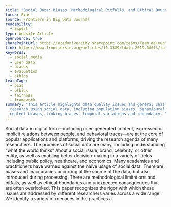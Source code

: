 ```yaml
---
title: "Social Data: Biases, Methodological Pitfalls, and Ethical Boundaries"
focus: Bias
source: Frontiers in Big Data Journal
readability:
  - Expert
type: Website Article
openSource: true
sharePointUrl: https://ocaduniversity.sharepoint.com/teams/Team_WeCount/Shared%20Documents/Resources%20and%20Tools/Literature%20(curated)/Social%20Data-%20Biases,%20Methodological%20Pitfalls,%20and%20Ethical%20Boundaries.pdf
link: https://www.frontiersin.org/articles/10.3389/fdata.2019.00013/full
keywords:
  - social media
  - user data
  - biases
  - evaluation
  - ethics
learnTags:
  - bias
  - ethics
  - fairness
  - framework
summary: "This article highlights data quality issues and general challenges for
  research using social data, including population biases, behavioural biases,
  content biases, linking biases, temporal variations and redundancy. "
---
```

Social data in digital form—including user-generated content, expressed or implicit relations between people, and behavioral traces—are at the core of popular applications and platforms, driving the research agenda of many researchers. The promises of social data are many, including understanding “what the world thinks” about a social issue, brand, celebrity, or other entity, as well as enabling better decision-making in a variety of fields including public policy, healthcare, and economics. Many academics and practitioners have warned against the naïve usage of social data. There are biases and inaccuracies occurring at the source of the data, but also introduced during processing. There are methodological limitations and pitfalls, as well as ethical boundaries and unexpected consequences that are often overlooked. This paper recognizes the rigor with which these issues are addressed by different researchers varies across a wide range. We identify a variety of menaces in the practices a
